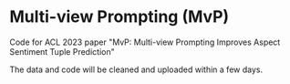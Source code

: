 # Multi-view Prompting (MvP)

Code for ACL 2023 paper "MvP: Multi-view Prompting Improves Aspect Sentiment Tuple Prediction"


The data and code will be cleaned and uploaded within a few days.
